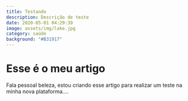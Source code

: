 ```yaml
---
title: Testando
description: Descrição de teste
date: 2020-05-01 04:29:39
image: assets/img/lake.jpg
category: saúde
background: "#B31917"
---
```

# Esse é o meu artigo



Fala pessoal beleza, estou criando esse artigo para realizar um teste na minha nova plataforma....